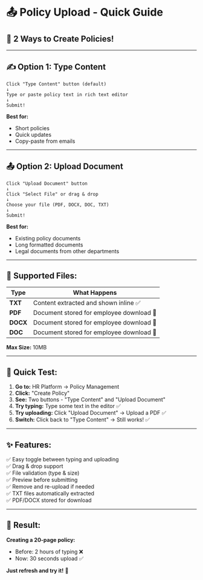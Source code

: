 # 📤 Policy Upload - Quick Guide

## 🎯 **2 Ways to Create Policies!**

---

## ✍️ **Option 1: Type Content**

```
Click "Type Content" button (default)
↓
Type or paste policy text in rich text editor
↓
Submit!
```

**Best for:**
- Short policies
- Quick updates
- Copy-paste from emails

---

## 📤 **Option 2: Upload Document**

```
Click "Upload Document" button
↓
Click "Select File" or drag & drop
↓
Choose your file (PDF, DOCX, DOC, TXT)
↓
Submit!
```

**Best for:**
- Existing policy documents
- Long formatted documents
- Legal documents from other departments

---

## 📁 **Supported Files:**

| Type | What Happens |
|------|--------------|
| **TXT** | Content extracted and shown inline ✅ |
| **PDF** | Document stored for employee download 📄 |
| **DOCX** | Document stored for employee download 📄 |
| **DOC** | Document stored for employee download 📄 |

**Max Size:** 10MB

---

## 🧪 **Quick Test:**

1. **Go to:** HR Platform → Policy Management
2. **Click:** "Create Policy"
3. **See:** Two buttons - "Type Content" and "Upload Document"
4. **Try typing:** Type some text in the editor ✅
5. **Try uploading:** Click "Upload Document" → Upload a PDF ✅
6. **Switch:** Click back to "Type Content" → Still works! ✅

---

## ✨ **Features:**

✅ Easy toggle between typing and uploading  
✅ Drag & drop support  
✅ File validation (type & size)  
✅ Preview before submitting  
✅ Remove and re-upload if needed  
✅ TXT files automatically extracted  
✅ PDF/DOCX stored for download  

---

## 🎉 **Result:**

**Creating a 20-page policy:**
- Before: 2 hours of typing ❌
- Now: 30 seconds upload ✅

**Just refresh and try it!** 🚀


